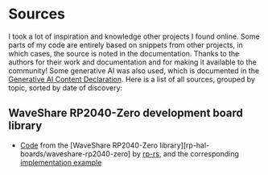 # Sources
I took a lot of inspiration and knowledge other projects I found online.
Some parts of my code are entirely based on snippets from other projects, in which cases, the source is noted in the documentation.
Thanks to the authors for their work and documentation and for making it available to the community!
Some generative AI was also used, which is documented in the [Generative AI Content Declaration](GENERATIVE_AI.md).
Here is a list of all sources, grouped by topic, sorted by date of discovery:

## WaveShare RP2040-Zero development board library
- [Code][rp-hal-boards/waveshare-rp20240-zero/lib.rs] from the [WaveShare RP2040-Zero library][rp-hal-boards/waveshare-rp2040-zero] by [rp-rs](https://github.com/rp-rs), and the corresponding [implementation example][rp-hal-boards/waveshare-rp-2040-zero/examples/waveshare_rp2040_zero_neopixel_rainbow.rs]

[rp-hal-boards/waveshare-rp20240-zero/lib.rs]: https://github.com/rp-rs/rp-hal-boards/blob/main/boards/waveshare-rp2040-zero/src/lib.rs
[rp-hal-boards/waveshare-rp-2040-zero/examples/waveshare_rp2040_zero_neopixel_rainbow.rs]: https://github.com/rp-rs/rp-hal-boards/blob/main/boards/waveshare-rp2040-zero/examples/waveshare_rp2040_zero_neopixel_rainbow.rs
[rp-hal]: https://github.com/rp-rs/rp-hal
